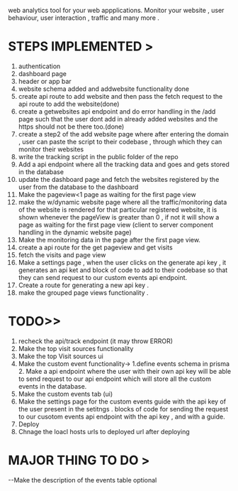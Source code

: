 web analytics tool for your web appplications. Monitor your website , user behaviour, user interaction , traffic and many more .

# STEPS IMPLEMENTED >

1. authentication
2. dashboard page 
3. header or app bar
4. website schema added and addwebsite functionality done
5. create api route to add website and then pass the fetch request to the api route to add the website(done)
6. create a getwebsites api endpoint and do error handling in the /add page such that 
the user dont add in already added websites and the https should not be there too.(done)
7. create a step2 of the add website page where after entering the domain , user can
   paste the script to their codebase , through which they can monitor their websites
8. write the tracking script in the public folder of the repo
9. Add a api endpoint where all the tracking data and goes and gets stored in the database
10. update the dashboard page and fetch the websites registered by the user from the database to the dashboard
11. Make the pageview<1 page as waiting for the first page view
12. make the w/dynamic website page where all the traffic/monitoring data of the website is rendered for that particular registered website, it is shown whenever the pageView
     is greater than 0 , if not it will show a page  as waiting for the first page view
     (client to server component handling in the dynamic website page)
13. Make the monitoring data in the page after the first page view.
14. create a api route for the get pageview and get visits
15. fetch the visits and page view
16.  Make a settings page , when the user clicks on the generate api key , it
     generates an api ket and block of code to add to their codebase so that
     they can send request to our custom events api endpoint.
17. Create a route for generating a new api key .
18. make the grouped page views functionality .


 # TODO>>
  1. recheck the api/track endpoint (it may throw ERROR)
  2. Make the top visit sources functionality
  3. Make the top Visit sources ui
  4. Make the custom event functionality->
     1.define events schema in prisma
     2. Make a api endpoint where the user with their own api key will be able
        to send request to our api endpoint which will store all the custom
        events in the database.
  6. Make the custom events tab (ui)
  7. Make the settings page for the custom events guide with the api key of the
     user present in the setitngs . blocks of code for sending the request to
     our cusotom events api endpoint with the api key , and with a guide.
  8. Deploy
  9. Chnage the loacl hosts urls to deployed url after deploying
     

# MAJOR THING TO DO > 
--Make the description of the events table optional 
     
   
     
